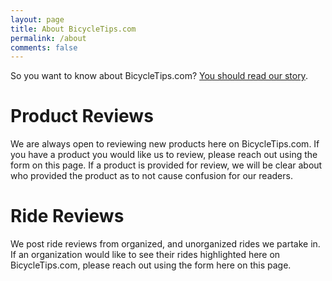 ```yaml
---
layout: page
title: About BicycleTips.com
permalink: /about
comments: false
---
```



So you want to know about BicycleTips.com? [You should read our story](/home/2011/07/getting-a-bike-to-ride-heres-our-story).

 
# Product Reviews
We are always open to reviewing new products here on BicycleTips.com. If you have a product you would like us to review, please reach out using the form on this page. If a product is provided for review, we will be clear about who provided the product as to not cause confusion for our readers.

# Ride Reviews
We post ride reviews from organized, and unorganized rides we partake in. If an organization would like to see their rides highlighted here on BicycleTips.com, please reach out using the form here on this page.
